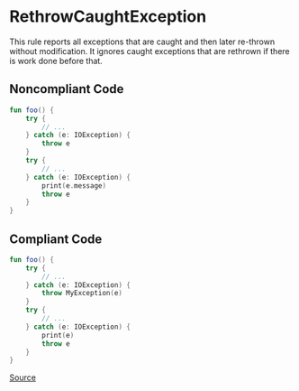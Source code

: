 # RethrowCaughtException

This rule reports all exceptions that are caught and then later re-thrown without modification.
It ignores caught exceptions that are rethrown if there is work done before that.

## Noncompliant Code

```kotlin
fun foo() {
    try {
        // ...
    } catch (e: IOException) {
        throw e
    }
    try {
        // ...
    } catch (e: IOException) {
        print(e.message)
        throw e
    }
}
```
## Compliant Code

```kotlin
fun foo() {
    try {
        // ...
    } catch (e: IOException) {
        throw MyException(e)
    }
    try {
        // ...
    } catch (e: IOException) {
        print(e)
        throw e
    }
}
```

[Source](https://arturbosch.github.io/detekt/exceptions.html#rethrowcaughtexception)
